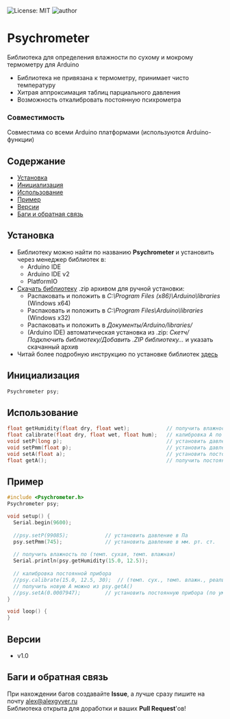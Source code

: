![License: MIT](https://img.shields.io/badge/License-MIT-green.svg)
![author](https://img.shields.io/badge/author-AlexGyver-informational.svg)
# Psychrometer
Библиотека для определения влажности по сухому и мокрому термометру для Arduino
- Библиотека не привязана к термометру, принимает чисто температуру
- Хитрая аппроксимация таблиц парциального давления
- Возможность откалибровать постоянную психрометра

### Совместимость
Совместима со всеми Arduino платформами (используются Arduino-функции)

## Содержание
- [Установка](#install)
- [Инициализация](#init)
- [Использование](#usage)
- [Пример](#example)
- [Версии](#versions)
- [Баги и обратная связь](#feedback)

<a id="install"></a>
## Установка
- Библиотеку можно найти по названию **Psychrometer** и установить через менеджер библиотек в:
    - Arduino IDE
    - Arduino IDE v2
    - PlatformIO
- [Скачать библиотеку](https://github.com/GyverLibs/Psychrometer/archive/refs/heads/main.zip) .zip архивом для ручной установки:
    - Распаковать и положить в *C:\Program Files (x86)\Arduino\libraries* (Windows x64)
    - Распаковать и положить в *C:\Program Files\Arduino\libraries* (Windows x32)
    - Распаковать и положить в *Документы/Arduino/libraries/*
    - (Arduino IDE) автоматическая установка из .zip: *Скетч/Подключить библиотеку/Добавить .ZIP библиотеку…* и указать скачанный архив
- Читай более подробную инструкцию по установке библиотек [здесь](https://alexgyver.ru/arduino-first/#%D0%A3%D1%81%D1%82%D0%B0%D0%BD%D0%BE%D0%B2%D0%BA%D0%B0_%D0%B1%D0%B8%D0%B1%D0%BB%D0%B8%D0%BE%D1%82%D0%B5%D0%BA)

<a id="init"></a>
## Инициализация
```cpp
Psychrometer psy;
```

<a id="usage"></a>
## Использование
```cpp
float getHumidity(float dry, float wet);            // получить влажность из (темп. сух., темп. влажн.)
float calibrate(float dry, float wet, float hum);   // калибровка А по (темп. сух., темп. влажн., реальная влажн.)
void setP(long p);                                  // установить давление (в Паскалях)
void setPmm(float p);                               // установить давление (в мм. рт. ст.)
void setA(float a);                                 // установить постоянную психрометра  
float getA();                                       // получить постоянную психрометра  
```

<a id="example"></a>
## Пример
```cpp
#include <Psychrometer.h>
Psychrometer psy;

void setup() {
  Serial.begin(9600);  
  
  //psy.setP(99085);            // установить давление в Па
  psy.setPmm(745);              // установить давление в мм. рт. ст.  
  
  // получить влажность по (темп. сухая, темп. влажная)
  Serial.println(psy.getHumidity(15.0, 12.5));
  
  // калибровка постоянной прибора
  //psy.calibrate(15.0, 12.5, 30);	// (темп. сух., темп. влажн., реальная влажн.)
  // получить новую А можно из psy.getA()
  //psy.setA(0.0007947);        // установить постоянную прибора (по умолч. 0007947)
}

void loop() {
}
```

<a id="versions"></a>
## Версии
- v1.0

<a id="feedback"></a>
## Баги и обратная связь
При нахождении багов создавайте **Issue**, а лучше сразу пишите на почту [alex@alexgyver.ru](mailto:alex@alexgyver.ru)  
Библиотека открыта для доработки и ваших **Pull Request**'ов!